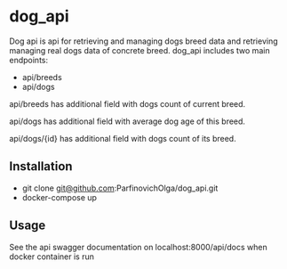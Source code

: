 # dog_api
Dog api is api for retrieving and managing dogs breed data and retrieving managing real dogs data of concrete breed.
dog_api includes two main endpoints:
- api/breeds
- api/dogs

api/breeds has additional field with dogs count of current breed.

api/dogs has additional field with average dog age of this breed.

api/dogs/{id} has additional field with dogs count of its breed.


## Installation
- git clone git@github.com:ParfinovichOlga/dog_api.git
- docker-compose up

## Usage
See the api swagger documentation on localhost:8000/api/docs when docker container is run
